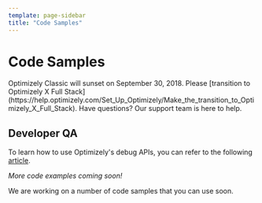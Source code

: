 ```yaml
---
template: page-sidebar
title: "Code Samples"
---
```


# Code Samples

<div class="attention attention--warning push--bottom">
Optimizely Classic will sunset on September 30, 2018. Please [transition to Optimizely X Full Stack](https://help.optimizely.com/Set_Up_Optimizely/Make_the_transition_to_Optimizely_X_Full_Stack). Have questions? Our support team is here to help.
</div>

## Developer QA

To learn how to use Optimizely's debug APIs, you can refer to the following [article](https://help.optimizely.com/hc/en-us/articles/205156117-QA-Your-Optimizely-iOS-and-Android-Experiments).

*More code examples coming soon!*

We are working on a number of code samples that you can use soon.
